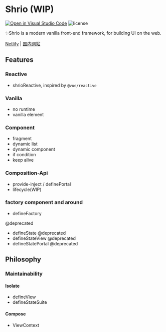 # Shrio (WIP)

[![Open in Visual Studio Code](https://open.vscode.dev/badges/open-in-vscode.svg)](https://github.com/Akimotorakiyu/shrio) ![license](https://img.shields.io/github/license/Akimotorakiyu/shrio)

✨Shrio is a modern vanilla front-end framework, for building UI on the web.

[Netlify](https://clever-rosalind-9cee08.netlify.app/) | [国内网站](https://shrio-8gz68v9mba15d6fa-1259330986.ap-shanghai.app.tcloudbase.com/)

## Features

### Reactive

- shrioReactive, inspired by `@vue/reactive`

### Vanilla

- no runtime
- vanilla element

### Component

- fragment
- dynamic list
- dynamic component
- if condition
- keep alive

### Composition-Api

- provide-inject / definePortal
- lifecycle(WIP)

### factory component and around

- defineFactory

@deprecated

- defineState @deprecated
- defineStateView @deprecated
- defineStatePortal @deprecated

## Philosophy

### Maintainability

#### Isolate

- defineView
- defineStateSuite

#### Compose

- ViewContext

